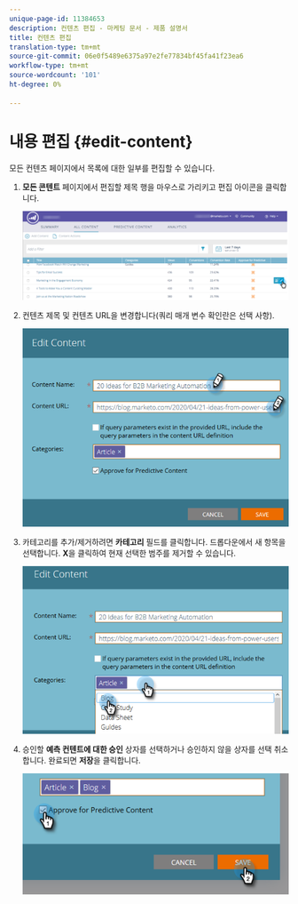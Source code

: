 ```yaml
---
unique-page-id: 11384653
description: 컨텐츠 편집 - 마케팅 문서 - 제품 설명서
title: 컨텐츠 편집
translation-type: tm+mt
source-git-commit: 06e0f5489e6375a97e2fe77834bf45fa41f23ea6
workflow-type: tm+mt
source-wordcount: '101'
ht-degree: 0%

---
```



# 내용 편집 {#edit-content}

모든 컨텐츠 페이지에서 목록에 대한 일부를 편집할 수 있습니다.

1. **모든 콘텐트** 페이지에서 편집할 제목 행을 마우스로 가리키고 편집 아이콘을 클릭합니다.

   ![](assets/image2017-10-3-9-3a8-3a1.png)

1. 컨텐츠 제목 및 컨텐츠 URL을 변경합니다(쿼리 매개 변수 확인란은 선택 사항).

   ![](assets/edit-content-2.png)

1. 카테고리를 추가/제거하려면 **카테고리** 필드를 클릭합니다. 드롭다운에서 새 항목을 선택합니다. **X**&#x200B;을 클릭하여 현재 선택한 범주를 제거할 수 있습니다.

   ![](assets/edit-content-3.png)

1. 승인할 **예측 컨텐트에 대한 승인** 상자를 선택하거나 승인하지 않을 상자를 선택 취소합니다. 완료되면 **저장**&#x200B;을 클릭합니다.

   ![](assets/edit-content-4.png)
